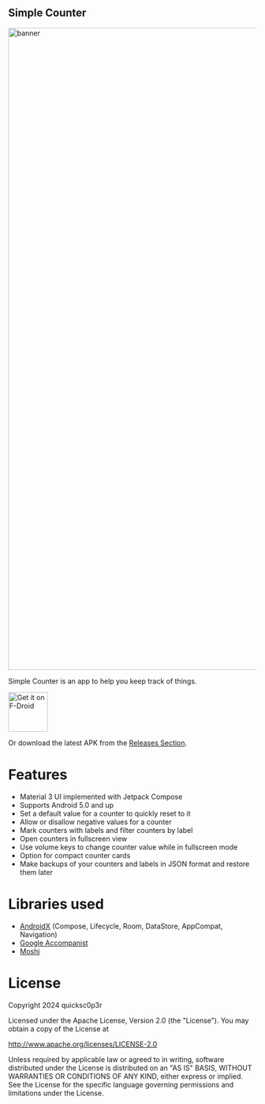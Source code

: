 Simple Counter
--------------

<img width="1300" alt="banner" src="https://github.com/quicksc0p3r/simplecounter/assets/80166934/76626535-3e0e-44d6-bfc4-a2bfd1791510" />

Simple Counter is an app to help you keep track of things.

[<img src="https://fdroid.gitlab.io/artwork/badge/get-it-on.png"
     alt="Get it on F-Droid"
     height="80">](https://f-droid.org/packages/org.quicksc0p3r.simplecounter/)

Or download the latest APK from the [Releases Section](https://github.com/quicksc0p3r/simplecounter/releases/latest).

# Features
- Material 3 UI implemented with Jetpack Compose
- Supports Android 5.0 and up
- Set a default value for a counter to quickly reset to it
- Allow or disallow negative values for a counter
- Mark counters with labels and filter counters by label
- Open counters in fullscreen view
- Use volume keys to change counter value while in fullscreen mode
- Option for compact counter cards
- Make backups of your counters and labels in JSON format and restore them later
# Libraries used
- [AndroidX](https://github.com/androidx/androidx) (Compose, Lifecycle, Room, DataStore, AppCompat, Navigation)
- [Google Accompanist](https://github.com/google/accompanist)
- [Moshi](https://github.com/square/moshi)
# License
   Copyright 2024 quicksc0p3r

   Licensed under the Apache License, Version 2.0 (the "License").
   You may obtain a copy of the License at
   
   http://www.apache.org/licenses/LICENSE-2.0

   Unless required by applicable law or agreed to in writing, software
   distributed under the License is distributed on an "AS IS" BASIS,
   WITHOUT WARRANTIES OR CONDITIONS OF ANY KIND, either express or implied.
   See the License for the specific language governing permissions and
   limitations under the License.
